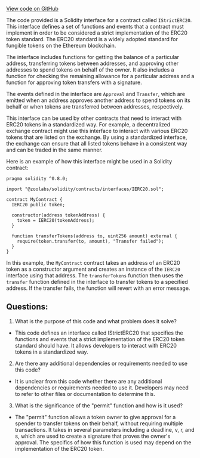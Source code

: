 [View code on GitHub](zoo-labs/zoo/blob/master/contracts/artifacts/@zoolabs/solidity/contracts/interfaces/IERC20.sol/IStrictERC20.json)

The code provided is a Solidity interface for a contract called `IStrictERC20`. This interface defines a set of functions and events that a contract must implement in order to be considered a strict implementation of the ERC20 token standard. The ERC20 standard is a widely adopted standard for fungible tokens on the Ethereum blockchain.

The interface includes functions for getting the balance of a particular address, transferring tokens between addresses, and approving other addresses to spend tokens on behalf of the owner. It also includes a function for checking the remaining allowance for a particular address and a function for approving token transfers with a signature.

The events defined in the interface are `Approval` and `Transfer`, which are emitted when an address approves another address to spend tokens on its behalf or when tokens are transferred between addresses, respectively.

This interface can be used by other contracts that need to interact with ERC20 tokens in a standardized way. For example, a decentralized exchange contract might use this interface to interact with various ERC20 tokens that are listed on the exchange. By using a standardized interface, the exchange can ensure that all listed tokens behave in a consistent way and can be traded in the same manner.

Here is an example of how this interface might be used in a Solidity contract:

```
pragma solidity ^0.8.0;

import "@zoolabs/solidity/contracts/interfaces/IERC20.sol";

contract MyContract {
  IERC20 public token;

  constructor(address tokenAddress) {
    token = IERC20(tokenAddress);
  }

  function transferTokens(address to, uint256 amount) external {
    require(token.transfer(to, amount), "Transfer failed");
  }
}
```

In this example, the `MyContract` contract takes an address of an ERC20 token as a constructor argument and creates an instance of the `IERC20` interface using that address. The `transferTokens` function then uses the `transfer` function defined in the interface to transfer tokens to a specified address. If the transfer fails, the function will revert with an error message.
## Questions: 
 1. What is the purpose of this code and what problem does it solve?
- This code defines an interface called IStrictERC20 that specifies the functions and events that a strict implementation of the ERC20 token standard should have. It allows developers to interact with ERC20 tokens in a standardized way.

2. Are there any additional dependencies or requirements needed to use this code?
- It is unclear from this code whether there are any additional dependencies or requirements needed to use it. Developers may need to refer to other files or documentation to determine this.

3. What is the significance of the "permit" function and how is it used?
- The "permit" function allows a token owner to give approval for a spender to transfer tokens on their behalf, without requiring multiple transactions. It takes in several parameters including a deadline, v, r, and s, which are used to create a signature that proves the owner's approval. The specifics of how this function is used may depend on the implementation of the ERC20 token.